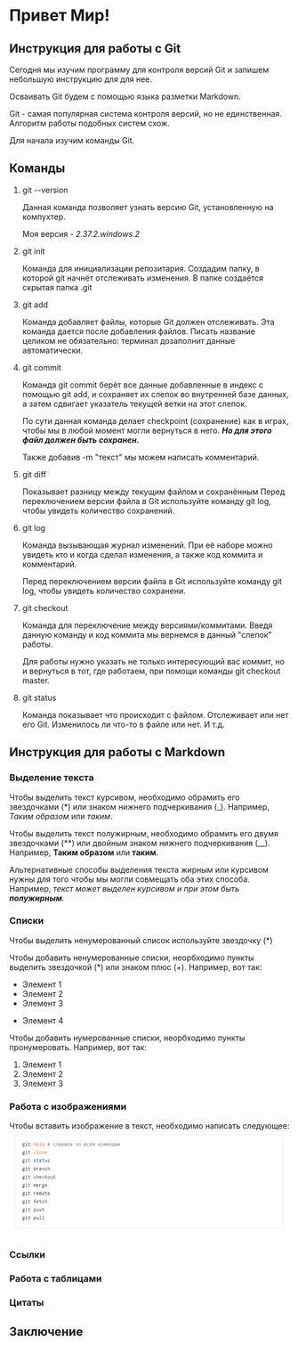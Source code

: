 # Привет Мир!
## Инструкция для работы с Git
Сегодня мы изучим программу для контроля версий Git и запишем небольшую инструкцию для для нее. 

Осваивать Git будем с помощью языка разметки Markdown.

Git - самая  популярная система контроля 
версий, но не единственная. Алгоритм 
работы подобных систем схож.

Для начала изучим команды Git.

## Команды

1. git --version

    Данная команда позволяет узнать версию Git, установленную на компухтер.
    
    Моя версия - *2.37.2.windows.2*

2. git init

    Команда для инициализации репозитария. Создадим папку, в которой git начнёт отслеживать изменения.
В папке создаётся скрытая папка .git

3. git add

    Команда добавляет файлы, которые Git должен отслеживать. Эта команда дается после добавления файлов. Писать название целиком не обязательно: терминал дозаполнит данные автоматически.

4. git commit

    Команда git commit берёт все данные добавленные в индекс с помощью git add, и сохраняет их слепок во внутренней базе данных, а затем сдвигает указатель текущей ветки на этот слепок.

    По сути данная команда делает checkpoint (сохранение) как в играх, чтобы мы в любой момент могли вернуться в него. ***Но для этого файл должен быть сохранен.***

    Также добавив -m "текст" мы можем написать комментарий.

5. git diff

    Показывает разницу между текущим файлом и сохранённым Перед переключением версии файла в Git используйте команду git log, чтобы увидеть количество сохранений.

6. git log

    Команда вызывающая журнал изменений. При её наборе можно увидеть кто и когда сделал изменения, а также код коммита и комментарий.
    
    Перед переключением версии файла в Git используйте команду git log, чтобы увидеть количество сохранени.

7. git checkout

    Команда для переключение между версиями/коммитами. Введя данную команду и код коммита мы вернемся в данный "слепок" работы. 
    
    Для работы нужно указать не только интересующий вас коммит, но и вернуться в тот, где работаем, при помощи команды git checkout master.

8. git status
    
    Команда показывает что происходит с файлом. Отслеживает или нет его Git. Изменилось ли что-то в файле или нет. И т.д.
## Инструкция для работы с Markdown

### Выделение текста
Чтобы выделить текст курсивом, необходимо обрамить его звездочками (*) или знаком нижнего подчеркивания (_). 
Например, *Таким образом* или _таким_.

Чтобы выделить текст полужирным, необходимо обрамить его двумя звездочками (**) или двойным знаком нижнего подчеркивания (__).
Например, **Таким образом** или __таким__.

Альтернативные способы выделения текста жирным или курсивом нужны для того чтобы мы могли совмещать оба этих способа. 
Например, _текст может выделен курсивом и при этом быть **полужирным**._  

### Списки
Чтобы выделить ненумерованный список используйте звездочку (*)

Чтобы добавить ненумерованные списки, неорбходимо пункты выделить звездочкой (*) или знаком плюс (+). Например, вот так:
* Элемент 1
* Элемент 2
* Элемент 3
+ Элемент 4

Чтобы добавить нумерованные списки, неорбходимо пункты пронумеровать. Например, вот так:
1. Элемент 1
2. Элемент 2
3. Элемент 3

### Работа с изображениями
Чтобы вставить изображение в текст, необходимо написать  следующее:
![Это основные комманды в Git](Commands.png)

### Ссылки

### Работа с таблицами

### Цитаты
## Заключение